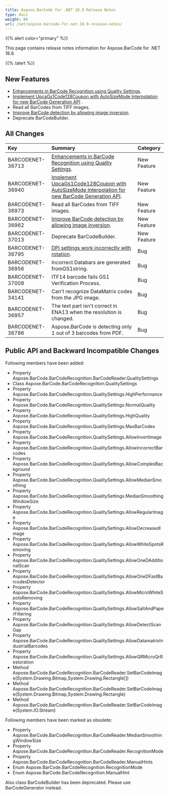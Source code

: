 ```yaml
---
title: Aspose.BarCode for .NET 18.9 Release Notes
type: docs
weight: 80
url: /net/aspose-barcode-for-net-18-9-release-notes/
---
```


{{% alert color="primary" %}} 

This page contains release notes information for Aspose.BarCode for .NET 18.9.

{{% /alert %}} 
## **New Features**
- [Enhancements in BarCode Recognition using Quality Settings](/barcode/net/barcode-recognition-advanced-features/#barcoderecognitionadvancedfeatures-improvebarcoderecognitionusingqualitysettings). 
- [Implement UpcaGs1Code128Coupon with AutoSizeMode Interpolation for new BarCode Generation API](/barcode/net/generating-barcodes-using-new-barcode-generation-api/#generatingbarcodesusingnewbarcodegenerationapi-generateupcags1databarcouponbarcodewithautosizemodeinterpolation) .
- Read all BarCodes from TIFF images.
- [Improve BarCode detection by allowing image inversion](/barcode/net/barcode-recognition-advanced-features/#barcoderecognitionadvancedfeatures-improvebarcodedetectionbyallowingimageinversioninqualitysettings).
- Deprecate BarCodeBuilder.
## **All Changes**

|**Key**|**Summary**|**Category**|
| :- | :- | :- |
|BARCODENET-36713|[Enhancements in BarCode Recognition using Quality Settings](/barcode/net/barcode-recognition-advanced-features/#barcoderecognitionadvancedfeatures-improvebarcoderecognitionusingqualitysettings). |New Feature|
|BARCODENET-36940|[Implement UpcaGs1Code128Coupon with AutoSizeMode Interpolation for new BarCode Generation API](/barcode/net/generating-barcodes-using-new-barcode-generation-api/#generatingbarcodesusingnewbarcodegenerationapi-generateupcags1databarcouponbarcodewithautosizemodeinterpolation).|New Feature|
|BARCODENET-36973|Read all BarCodes from TIFF images.|New Feature|
|BARCODENET-36962|[Improve BarCode detection by allowing image inversion](/barcode/net/barcode-recognition-advanced-features/#barcoderecognitionadvancedfeatures-improvebarcodedetectionbyallowingimageinversioninqualitysettings).|New Feature|
|BARCODENET-37013|Deprecate BarCodeBuilder.|New Feature|
|BARCODENET-36795|[DPI settings work incorrectly with rotation](/barcode/net/generating-barcodes-using-new-barcode-generation-api/#generatingbarcodesusingnewbarcodegenerationapi-generatebarcodeatanangle).|Bug|
|BARCODENET-36956|Incorrect Databars are generated fromGS1string.|Bug|
|BARCODENET-37008|ITF14 barcode fails GS1 Verification Process.|Bug|
|BARCODENET-34141|Can't recognize DataMatrix codes from the JPG image. |Bug|
|BARCODENET-36957|The text part isn't correct in ENA13 when the resolution is changed.|Bug|
|BARCODENET-36786|Aspose.BarCode is detecting only 1 out of 3 barcodes from PDF.|Bug|
## **Public API and Backward Incompatible Changes**
Following members have been added:

- Property Aspose.BarCode.BarCodeRecognition.BarCodeReader.QualitySettings
- Class Aspose.BarCode.BarCodeRecognition.QualitySettings
- Property Aspose.BarCode.BarCodeRecognition.QualitySettings.HighPerformance
- Property Aspose.BarCode.BarCodeRecognition.QualitySettings.NormalQuality
- Property Aspose.BarCode.BarCodeRecognition.QualitySettings.HighQuality
- Property Aspose.BarCode.BarCodeRecognition.QualitySettings.MaxBarCodes
- Property Aspose.BarCode.BarCodeRecognition.QualitySettings.AllowInvertImage
- Property Aspose.BarCode.BarCodeRecognition.QualitySettings.AllowIncorrectBarcodes
- Property Aspose.BarCode.BarCodeRecognition.QualitySettings.AllowComplexBackground
- Property Aspose.BarCode.BarCodeRecognition.QualitySettings.AllowMedianSmoothing
- Property Aspose.BarCode.BarCodeRecognition.QualitySettings.MedianSmoothingWindowSize
- Property Aspose.BarCode.BarCodeRecognition.QualitySettings.AllowRegularImage
- Property Aspose.BarCode.BarCodeRecognition.QualitySettings.AllowDecreasedImage
- Property Aspose.BarCode.BarCodeRecognition.QualitySettings.AllowWhiteSpotsRemoving
- Property Aspose.BarCode.BarCodeRecognition.QualitySettings.AllowOneDAdditionalScan
- Property Aspose.BarCode.BarCodeRecognition.QualitySettings.AllowOneDFastBarcodesDetector
- Property Aspose.BarCode.BarCodeRecognition.QualitySettings.AllowMicroWhiteSpotsRemoving
- Property Aspose.BarCode.BarCodeRecognition.QualitySettings.AllowSaltAndPaperFiltering
- Property Aspose.BarCode.BarCodeRecognition.QualitySettings.AllowDetectScanGap
- Property Aspose.BarCode.BarCodeRecognition.QualitySettings.AllowDatamatrixIndustrialBarcodes
- Property Aspose.BarCode.BarCodeRecognition.QualitySettings.AllowQRMicroQrRestoration
- Method Aspose.BarCode.BarCodeRecognition.BarCodeReader.SetBarCodeImage(System.Drawing.Bitmap,System.Drawing.Rectangle[])
- Method Aspose.BarCode.BarCodeRecognition.BarCodeReader.SetBarCodeImage(System.Drawing.Bitmap,System.Drawing.Rectangle)
- Method Aspose.BarCode.BarCodeRecognition.BarCodeReader.SetBarCodeImage(System.IO.Stream)

Following members have been marked as obsolete:

- Property Aspose.BarCode.BarCodeRecognition.BarCodeReader.MedianSmoothingWindowSize
- Property Aspose.BarCode.BarCodeRecognition.BarCodeReader.RecognitionMode
- Property Aspose.BarCode.BarCodeRecognition.BarCodeReader.ManualHints
- Enum Aspose.BarCode.BarCodeRecognition.RecognitionMode
- Enum Aspose.BarCode.BarCodeRecognition.ManualHint

Also class BarCodeBuilder has been deprecated. Please use BarCodeGenerator instead.


